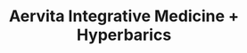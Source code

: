 ---
title: "Aervita Integrative Medicine + Hyperbarics"
url: /edina/aervita-integrative-medicine-hyperbarics/
shop: massage
---